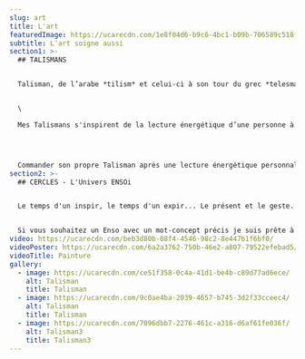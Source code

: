 ```yaml
---
slug: art
title: L'art
featuredImage: https://ucarecdn.com/1e8f04d6-b9c6-4bc1-b09b-706589c518f3/
subtitle: L'art soigne aussi
section1: >-
  ## TALISMANS


  Talisman, de l’arabe *tilism* et celui-ci à son tour du grec *telesma* (accomplir), désignait un rite sacré. C’est dans ce sens générique d’accomplissement que mes Talismans prennent ce nom : soin qui inclut un petit monde complet, qui guide dans le chemin d’accomplissement de soi-même. Et cela se passe « homéopathiquement », a travers petites gorgées de contemplation, de méditation et de réflexion autour, lui laissant le temps de grandir et mûrir en soi.


  \

  Mes Talismans s'inspirent de la lecture énergétique d’une personne à un moment précis, d’un endroit ou d’un objet ou être vivant, et cherchent à créer un espace poétique et énergétique de connexions bienveillantes, un réseau d'entraide au plan subtil.




  Commander son propre Talisman après une lecture énergétique personnalisée ou s'en procurer un de déjà existant qui vous interpelle et vous fait du bien. On précise tout quand vous me contactez, modalité et tarif, et si on est loin géographiquement je vous l'envoie.
section2: >-
  ## CERCLES - L'Univers ENSOi


  Le temps d'un inspir, le temps d'un expir... Le présent et le geste.


  Si vous souhaitez un Enso avec un mot-concept précis je suis prête à vous tracer le cercle.
video: https://ucarecdn.com/beb3d80b-08f4-4546-98c2-8e447b1f6bf0/
videoPoster: https://ucarecdn.com/6a2a3762-750b-46e2-a807-79522efebad5/
videoTitle: Painture
gallery:
  - image: https://ucarecdn.com/ce51f358-0c4a-41d1-be4b-c89d77ad6ece/
    alt: Talisman
    title: Talisman
  - image: https://ucarecdn.com/9c0ae4ba-2039-4657-b745-3d2f33cceec4/
    alt: Talisman
    title: Talisman
  - image: https://ucarecdn.com/7096dbb7-2276-461c-a316-d6af61fe036f/
    alt: Talisman3
    title: Talisman3
---
```

